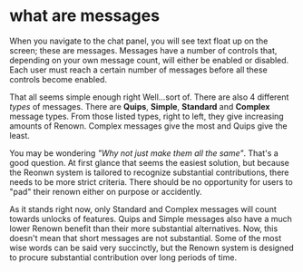 # what are messages

When you navigate to the chat panel, you will see text float up on the screen; these are messages. Messages have a number of controls that, depending on your own message count, will either be enabled or disabled. Each user must reach a certain number of messages before all these controls become enabled.

That all seems simple enough right Well...sort of. There are also 4 different _types_ of messages. There are **Quips**, **Simple**, **Standard** and **Complex** message types. From those listed types, right to left, they give increasing amounts of Renown. Complex messages give the most and Quips give the least.

You may be wondering _"Why not just make them all the same"_. That's a good question. At first glance that seems the easiest solution, but because the Reonwn system is tailored to recognize substantial contributions, there needs to be more strict criteria. There should be no opportunity for users to "pad" their renown either on purpose or accidently.

As it stands right now, only Standard and Complex messages will count towards unlocks of features. Quips and Simple messages also have a much lower Renown benefit than their more substantial alternatives. Now, this doesn't mean that short messages are not substantial. Some of the most wise words can be said very succinctly, but the Renown system is designed to procure substantial contribution over long periods of time.